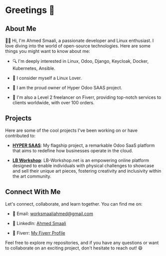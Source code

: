 # Greetings 👋

## About Me

👨‍💻 Hi, I'm Ahmed Smaali, a passionate developer and Linux enthusiast. I love diving into the world of open-source technologies. Here are some things you might want to know about me:

- 🔍 I'm deeply interested in Linux, Odoo, Django, Keycloak, Docker, Kubernetes, Ansible.

- 🌱 I consider myself a Linux Lover.

- 💼 I am the proud owner of Hyper Odoo SAAS project.
  
- 💼 I'm also a Level 2 freelancer on Fiverr, providing top-notch services to clients worldwide, with over 100 orders.

## Projects

Here are some of the cool projects I've been working on or have contributed to:

- [**HYPER SAAS**](https://mainlayersolutions.com): My flagship project, a remarkable Odoo SaaS platform that aims to redefine how businesses operate in the cloud.

- [**LB Workshop**](https://lb-workshop.net/): LB-Workshop.net is an empowering online platform designed to enable individuals with physical challenges to showcase and sell their unique art pieces, fostering creativity and inclusivity within the art community.

## Connect With Me

Let's connect, collaborate, and learn together. You can find me on:

- 📧 Email: [worksmaaliahmed@gmail.com](mailto:worksmaaliahmed@gmail.com)

- 💼 LinkedIn: [Ahmed Smaali](https://www.linkedin.com/in/ahmedsmaali/)

- 💼 Fiverr: [My Fiverr Profile](https://www.fiverr.com/ws_ahmed)

Feel free to explore my repositories, and if you have any questions or want to collaborate on an exciting project, don't hesitate to reach out! 😄
